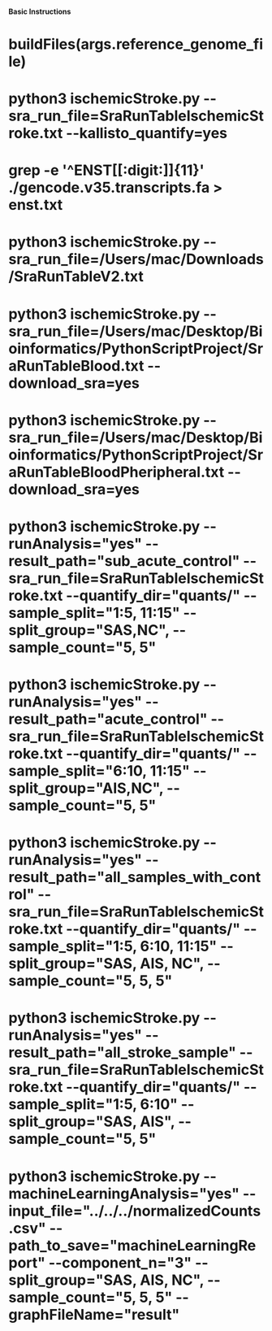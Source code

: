<h4>Basic Instructions</h4>

# buildFiles(args.reference_genome_file)

# python3 ischemicStroke.py --sra_run_file=SraRunTableIschemicStroke.txt --kallisto_quantify=yes

# grep -e '^ENST[[:digit:]]\{11\}' ./gencode.v35.transcripts.fa > enst.txt

# python3 ischemicStroke.py --sra_run_file=/Users/mac/Downloads/SraRunTableV2.txt

# python3 ischemicStroke.py --sra_run_file=/Users/mac/Desktop/Bioinformatics/PythonScriptProject/SraRunTableBlood.txt --download_sra=yes

# python3 ischemicStroke.py --sra_run_file=/Users/mac/Desktop/Bioinformatics/PythonScriptProject/SraRunTableBloodPheripheral.txt --download_sra=yes

# python3 ischemicStroke.py --runAnalysis="yes" --result_path="sub_acute_control" --sra_run_file=SraRunTableIschemicStroke.txt --quantify_dir="quants/" --sample_split="1:5, 11:15" --split_group="SAS,NC", --sample_count="5, 5"
    
# python3 ischemicStroke.py --runAnalysis="yes" --result_path="acute_control" --sra_run_file=SraRunTableIschemicStroke.txt --quantify_dir="quants/" --sample_split="6:10, 11:15" --split_group="AIS,NC", --sample_count="5, 5"

# python3 ischemicStroke.py --runAnalysis="yes" --result_path="all_samples_with_control" --sra_run_file=SraRunTableIschemicStroke.txt --quantify_dir="quants/" --sample_split="1:5, 6:10, 11:15" --split_group="SAS, AIS, NC", --sample_count="5, 5, 5"
    
# python3 ischemicStroke.py --runAnalysis="yes" --result_path="all_stroke_sample" --sra_run_file=SraRunTableIschemicStroke.txt --quantify_dir="quants/" --sample_split="1:5, 6:10" --split_group="SAS, AIS", --sample_count="5, 5"


# python3 ischemicStroke.py --machineLearningAnalysis="yes" --input_file="../../../normalizedCounts.csv" --path_to_save="machineLearningReport" --component_n="3"  --split_group="SAS, AIS, NC", --sample_count="5, 5, 5" --graphFileName="result"

